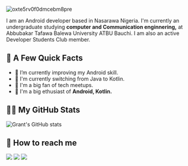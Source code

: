 ![oxte5rv0f0dmcebm8pre](https://user-images.githubusercontent.com/62026220/123572552-52f0b280-d7c4-11eb-82fa-9d08aa0af547.png)



I am an Android developer based in Nasarawa Nigeria. I'm currently an undergraduate studying  <b>computer and Communication enginnering,</b> at Abbubakar Tafawa Balewa University ATBU Bauchi. I am also an active Developer Students Club member.

## 🚧 A Few Quick Facts
<ul>
<li>🔭  I’m currently improving my Android skill.</li>
<li>🧐  I'm currently switching from Java to Kotlin. </li>
<li>📝  I'm a big fan of tech meetups. </li>
<li>💬 I'm a big ethusiast of <b>Android, Kotlin.</b></li>
</ul>


<!-- GitHub Stats -->
## 👨‍💻 My GitHub Stats

![Grant's GitHub stats](https://github-readme-stats.vercel.app/api?username=greatgrant)

<!-- Social Media accounts -->
## 👀 How to reach me

[<img src="https://img.shields.io/badge/GitHub-%2312100E.svg?&style=for-the-badge&logo=Github&logoColor=white"/>](https://github.com/greatgrant)
[<img src="https://img.shields.io/badge/twitter-%231DA1F2.svg?&style=for-the-badge&logo=twitter&logoColor=white"/>](https://twitter.com/iAmGreatGrant)
[<img src="https://img.shields.io/badge/linkedin-%230077B5.svg?&style=for-the-badge&logo=linkedin&logoColor=white"/>](https://www.linkedin.com/in/great-grant-williams//)
